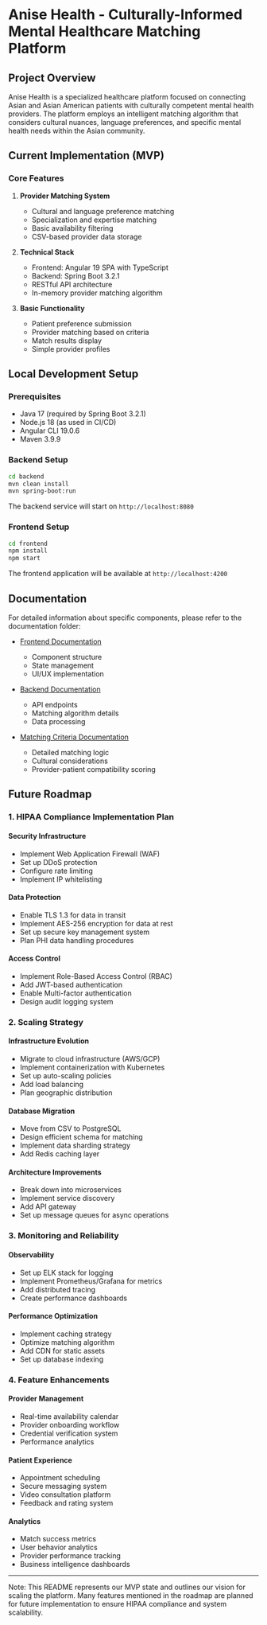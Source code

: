 # Anise Health - Culturally-Informed Mental Healthcare Matching Platform

## Project Overview

Anise Health is a specialized healthcare platform focused on connecting Asian and Asian American patients with culturally competent mental health providers. The platform employs an intelligent matching algorithm that considers cultural nuances, language preferences, and specific mental health needs within the Asian community.

## Current Implementation (MVP)

### Core Features

1. **Provider Matching System**

   - Cultural and language preference matching
   - Specialization and expertise matching
   - Basic availability filtering
   - CSV-based provider data storage

2. **Technical Stack**

   - Frontend: Angular 19 SPA with TypeScript
   - Backend: Spring Boot 3.2.1
   - RESTful API architecture
   - In-memory provider matching algorithm

3. **Basic Functionality**
   - Patient preference submission
   - Provider matching based on criteria
   - Match results display
   - Simple provider profiles

## Local Development Setup

### Prerequisites

- Java 17 (required by Spring Boot 3.2.1)
- Node.js 18 (as used in CI/CD)
- Angular CLI 19.0.6
- Maven 3.9.9

### Backend Setup

```bash
cd backend
mvn clean install
mvn spring-boot:run
```

The backend service will start on `http://localhost:8080`

### Frontend Setup

```bash
cd frontend
npm install
npm start
```

The frontend application will be available at `http://localhost:4200`

## Documentation

For detailed information about specific components, please refer to the documentation folder:

- [Frontend Documentation](documentation/frontend.md)

  - Component structure
  - State management
  - UI/UX implementation

- [Backend Documentation](documentation/backend.md)

  - API endpoints
  - Matching algorithm details
  - Data processing

- [Matching Criteria Documentation](documentation/matching-criteria.md)
  - Detailed matching logic
  - Cultural considerations
  - Provider-patient compatibility scoring

## Future Roadmap

### 1. HIPAA Compliance Implementation Plan

#### Security Infrastructure

- Implement Web Application Firewall (WAF)
- Set up DDoS protection
- Configure rate limiting
- Implement IP whitelisting

#### Data Protection

- Enable TLS 1.3 for data in transit
- Implement AES-256 encryption for data at rest
- Set up secure key management system
- Plan PHI data handling procedures

#### Access Control

- Implement Role-Based Access Control (RBAC)
- Add JWT-based authentication
- Enable Multi-factor authentication
- Design audit logging system

### 2. Scaling Strategy

#### Infrastructure Evolution

- Migrate to cloud infrastructure (AWS/GCP)
- Implement containerization with Kubernetes
- Set up auto-scaling policies
- Add load balancing
- Plan geographic distribution

#### Database Migration

- Move from CSV to PostgreSQL
- Design efficient schema for matching
- Implement data sharding strategy
- Add Redis caching layer

#### Architecture Improvements

- Break down into microservices
- Implement service discovery
- Add API gateway
- Set up message queues for async operations

### 3. Monitoring and Reliability

#### Observability

- Set up ELK stack for logging
- Implement Prometheus/Grafana for metrics
- Add distributed tracing
- Create performance dashboards

#### Performance Optimization

- Implement caching strategy
- Optimize matching algorithm
- Add CDN for static assets
- Set up database indexing

### 4. Feature Enhancements

#### Provider Management

- Real-time availability calendar
- Provider onboarding workflow
- Credential verification system
- Performance analytics

#### Patient Experience

- Appointment scheduling
- Secure messaging system
- Video consultation platform
- Feedback and rating system

#### Analytics

- Match success metrics
- User behavior analytics
- Provider performance tracking
- Business intelligence dashboards

---

Note: This README represents our MVP state and outlines our vision for scaling the platform. Many features mentioned in the roadmap are planned for future implementation to ensure HIPAA compliance and system scalability.
